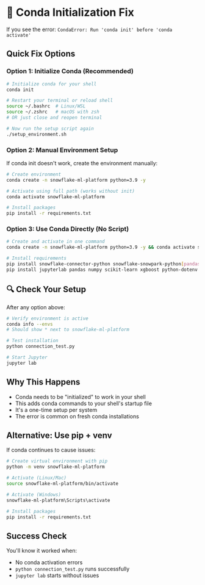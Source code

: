 # 🔧 Conda Initialization Fix

If you see the error: `CondaError: Run 'conda init' before 'conda activate'`

## Quick Fix Options

### Option 1: Initialize Conda (Recommended)

```bash
# Initialize conda for your shell
conda init

# Restart your terminal or reload shell
source ~/.bashrc  # Linux/WSL
source ~/.zshrc   # macOS with zsh
# OR just close and reopen terminal

# Now run the setup script again
./setup_environment.sh
```

### Option 2: Manual Environment Setup

If conda init doesn't work, create the environment manually:

```bash
# Create environment
conda create -n snowflake-ml-platform python=3.9 -y

# Activate using full path (works without init)
conda activate snowflake-ml-platform

# Install packages
pip install -r requirements.txt
```

### Option 3: Use Conda Directly (No Script)

```bash
# Create and activate in one command
conda create -n snowflake-ml-platform python=3.9 -y && conda activate snowflake-ml-platform

# Install requirements
pip install snowflake-connector-python snowflake-snowpark-python[pandas] snowflake-ml-python
pip install jupyterlab pandas numpy scikit-learn xgboost python-dotenv
```

## 🔍 Check Your Setup

After any option above:

```bash
# Verify environment is active
conda info --envs
# Should show * next to snowflake-ml-platform

# Test installation
python connection_test.py

# Start Jupyter
jupyter lab
```

## Why This Happens

- Conda needs to be "initialized" to work in your shell
- This adds conda commands to your shell's startup file
- It's a one-time setup per system
- The error is common on fresh conda installations

## Alternative: Use pip + venv

If conda continues to cause issues:

```bash
# Create virtual environment with pip
python -m venv snowflake-ml-platform

# Activate (Linux/Mac)
source snowflake-ml-platform/bin/activate

# Activate (Windows)
snowflake-ml-platform\Scripts\activate

# Install packages
pip install -r requirements.txt
```

## Success Check

You'll know it worked when:
- No conda activation errors
- `python connection_test.py` runs successfully
- `jupyter lab` starts without issues 
